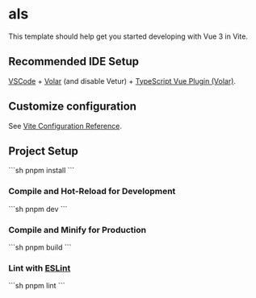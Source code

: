 # als

This template should help get you started developing with Vue 3 in Vite.

## Recommended IDE Setup

[VSCode](https://code.visualstudio.com/) + [Volar](https://marketplace.visualstudio.com/items?itemName=Vue.volar) (and disable Vetur) + [TypeScript Vue Plugin (Volar)](https://marketplace.visualstudio.com/items?itemName=Vue.vscode-typescript-vue-plugin).

## Customize configuration

See [Vite Configuration Reference](https://vitejs.dev/config/).

## Project Setup

\`\`\`sh
pnpm install
\`\`\`

### Compile and Hot-Reload for Development

\`\`\`sh
pnpm dev
\`\`\`

### Compile and Minify for Production

\`\`\`sh
pnpm build
\`\`\`

### Lint with [ESLint](https://eslint.org/)

\`\`\`sh
pnpm lint
\`\`\`
